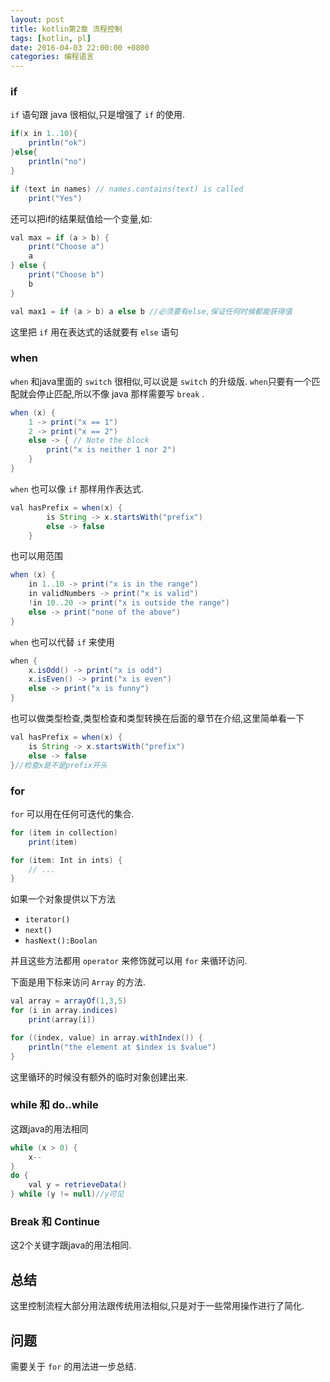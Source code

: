 ```yaml
---
layout: post
title: kotlin第2章 流程控制
tags: [kotlin, pl]
date: 2016-04-03 22:00:00 +0800
categories: 编程语言
---
```


### if

`if` 语句跟 java 很相似,只是增强了 `if` 的使用.

```java
if(x in 1..10){
    println("ok")
}else{
    println("no")
}

if (text in names) // names.contains(text) is called
    print("Yes")
```
还可以把if的结果赋值给一个变量,如:
```java
val max = if (a > b) {
    print("Choose a")
    a
} else {
    print("Choose b")
    b
}

val max1 = if (a > b) a else b //必须要有else,保证任何时候都能获得值

```
这里把 `if` 用在表达式的话就要有 `else` 语句

### when

`when` 和java里面的 `switch` 很相似,可以说是 `switch` 的升级版. `when`只要有一个匹配就会停止匹配,所以不像 java 那样需要写 `break` .

```java
when (x) {
    1 -> print("x == 1")
    2 -> print("x == 2")
    else -> { // Note the block
        print("x is neither 1 nor 2")
    }
}
```
`when` 也可以像 `if` 那样用作表达式.
```java
val hasPrefix = when(x) {
        is String -> x.startsWith("prefix")
        else -> false
    }
```

也可以用范围

```java
when (x) {
    in 1..10 -> print("x is in the range")
    in validNumbers -> print("x is valid")
    !in 10..20 -> print("x is outside the range")
    else -> print("none of the above")
}
```
`when` 也可以代替 `if` 来使用

```java
when {
    x.isOdd() -> print("x is odd")
    x.isEven() -> print("x is even")
    else -> print("x is funny")
}
```

也可以做类型检查,类型检查和类型转换在后面的章节在介绍,这里简单看一下

```java
val hasPrefix = when(x) {
    is String -> x.startsWith("prefix")
    else -> false
}//检查x是不是prefix开头
```

### for
`for` 可以用在任何可迭代的集合.
```java
for (item in collection)
    print(item)

for (item: Int in ints) {
    // ...
}
```
如果一个对象提供以下方法
* `iterator()`
* `next()`
* `hasNext():Boolan`

并且这些方法都用 `operator` 来修饰就可以用 `for` 来循环访问.

下面是用下标来访问 `Array` 的方法.
```java
val array = arrayOf(1,3,5)
for (i in array.indices)
    print(array[i])

for ((index, value) in array.withIndex()) {
    println("the element at $index is $value")
}
```
这里循环的时候没有额外的临时对象创建出来.

### while 和 do..while

这跟java的用法相同

```java
while (x > 0) {
    x--
}
do {
    val y = retrieveData()
} while (y != null)//y可见
```
### Break 和 Continue

这2个关键字跟java的用法相同.

## 总结

这里控制流程大部分用法跟传统用法相似,只是对于一些常用操作进行了简化.

## 问题

需要关于 `for` 的用法进一步总结.
